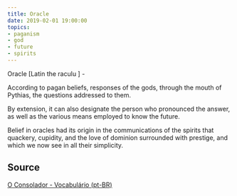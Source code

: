 ```yaml
---
title: Oracle
date: 2019-02-01 19:00:00
topics:
- paganism
- god
- future
- spirits
---
```


Oracle [Latin the raculu ] - 

According to pagan beliefs, responses of the gods, through the mouth of Pythias, 
the questions addressed to them. 

By extension, it can also designate the person who pronounced the answer, as well 
as the various means employed to know the future. 

Belief in oracles had its origin in the communications of the spirits that quackery, 
cupidity, and the love of dominion surrounded with prestige, and which we now see 
in all their simplicity.

## Source
[O Consolador - Vocabulário (pt-BR)](http://www.oconsolador.com.br/linkfixo/vocabulario/principal.html)
